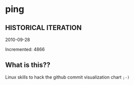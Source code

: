 # ping

## HISTORICAL ITERATION
2010-09-28

Incremented: 4866

## What is this?? 
Linux skills to hack the github commit visualization chart `;-)`
